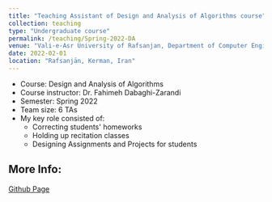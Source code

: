 ```yaml
---
title: "Teaching Assistant of Design and Analysis of Algorithms course"
collection: teaching
type: "Undergraduate course"
permalink: /teaching/Spring-2022-DA
venue: "Vali-e-Asr University of Rafsanjan, Department of Computer Engineering"
date: 2022-02-01
location: "Rafsanjān, Kerman, Iran"
---
```


- Course: Design and Analysis of Algorithms
- Course instructor: Dr. Fahimeh Dabaghi-Zarandi
- Semester: Spring 2022
- Team size: 6 TAs
- My key role consisted of:
  - Correcting students' homeworks
  - Holding up recitation classes
  - Designing Assignments and Projects for students

## More Info:
[Github Page](https://github.com/VRU-CE/Design_and_Analysis_of_Algorithms-4002)
